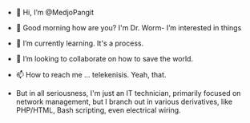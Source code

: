 - 👋 Hi, I’m @MedjoPangit
- 👀 Good morning how are you?  I'm Dr. Worm- I’m interested in things
- 🌱 I’m currently learning.  It's a process.
- 💞️ I’m looking to collaborate on how to save the world.
- 📫 How to reach me ... telekenisis.  Yeah, that.

- But in all seriousness, I'm just an IT technician, primarily focused on network management, but I branch out in various derivatives, like PHP/HTML, Bash scripting, even electrical wiring.

<!---
MedjoPangit/MedjoPangit is a ✨ special ✨ repository because its `README.md` (this file) appears on your GitHub profile.
You can click the Preview link to take a look at your changes.
--->
